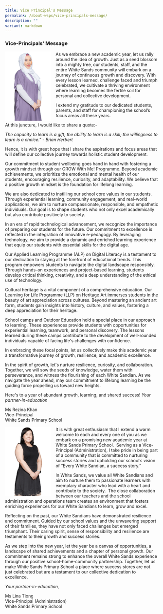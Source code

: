 ```yaml
---
title: Vice Principal's Message
permalink: /about-wsps/vice-principals-message/
description: ""
variant: markdown
---
```

### **Vice-Principals' Message**

<img src="/images/VP2023.png" style="width:30%;margin-right:15px;" align="left">  
         <!-- /\* Font Definitions \*/ @font-face {font-family:Latha; panose-1:2 0 4 0 0 0 0 0 0 0; mso-font-charset:0; mso-generic-font-family:swiss; mso-font-pitch:variable; mso-font-signature:1048579 0 0 0 1 0;} @font-face {font-family:"Cambria Math"; panose-1:2 4 5 3 5 4 6 3 2 4; mso-font-charset:0; mso-generic-font-family:roman; mso-font-pitch:variable; mso-font-signature:-536869121 1107305727 33554432 0 415 0;} @font-face {font-family:DengXian; panose-1:2 1 6 0 3 1 1 1 1 1; mso-font-alt:等线; mso-font-charset:134; mso-generic-font-family:auto; mso-font-pitch:variable; mso-font-signature:-1610612033 953122042 22 0 262159 0;} @font-face {font-family:Calibri; panose-1:2 15 5 2 2 2 4 3 2 4; mso-font-charset:0; mso-generic-font-family:swiss; mso-font-pitch:variable; mso-font-signature:-469750017 -1040178053 9 0 511 0;} @font-face {font-family:"\\@DengXian"; panose-1:2 1 6 0 3 1 1 1 1 1; mso-font-charset:134; mso-generic-font-family:auto; mso-font-pitch:variable; mso-font-signature:-1610612033 953122042 22 0 262159 0;} /\* Style Definitions \*/ p.MsoNormal, li.MsoNormal, div.MsoNormal {mso-style-unhide:no; mso-style-qformat:yes; mso-style-parent:""; margin-top:0in; margin-right:0in; margin-bottom:8.0pt; margin-left:0in; line-height:107%; mso-pagination:widow-orphan; font-size:11.0pt; font-family:"Calibri",sans-serif; mso-ascii-font-family:Calibri; mso-ascii-theme-font:minor-latin; mso-fareast-font-family:DengXian; mso-fareast-theme-font:minor-fareast; mso-hansi-font-family:Calibri; mso-hansi-theme-font:minor-latin; mso-bidi-font-family:Latha; mso-bidi-theme-font:minor-bidi; mso-font-kerning:1.0pt; mso-ligatures:standardcontextual;} .MsoChpDefault {mso-style-type:export-only; mso-default-props:yes; font-family:"Calibri",sans-serif; mso-ascii-font-family:Calibri; mso-ascii-theme-font:minor-latin; mso-fareast-font-family:DengXian; mso-fareast-theme-font:minor-fareast; mso-hansi-font-family:Calibri; mso-hansi-theme-font:minor-latin; mso-bidi-font-family:Latha; mso-bidi-theme-font:minor-bidi;} .MsoPapDefault {mso-style-type:export-only; margin-bottom:8.0pt; line-height:107%;} @page WordSection1 {size:8.5in 11.0in; margin:1.0in 1.0in 1.0in 1.0in; mso-header-margin:.5in; mso-footer-margin:.5in; mso-paper-source:0;} div.WordSection1 {page:WordSection1;} -->

As we embrace a new academic year, let us rally around the idea of growth. Just as a seed blossom into a mighty tree, our students, staff, and the entire White Sands community will embark on a journey of continuous growth and discovery. With every lesson learned, challenge faced and triumph celebrated, we cultivate a thriving environment where learning becomes the fertile soil for personal and collective development.

I extend my gratitude to our dedicated students, parents, and staff for championing the school’s focus areas all these years.

At this juncture, I would like to share a quote:-

_The capacity to learn is a gift; the ability to learn is a skill; the willingness to learn is a choice." - Brian Herbert_

Hence, it is with great hope that I share the aspirations and focus areas that will define our collective journey towards holistic student development.

Our commitment to student wellbeing goes hand in hand with fostering a growth mindset through our GROW With Me! Programme. Beyond academic achievements, we prioritize the emotional and mental health of our students, encouraging resilience, curiosity, and adaptability. We believe that a positive growth mindset is the foundation for lifelong learning.

We are also dedicated to instilling our school core values in our students. Through experiential learning, community engagement, and real-world applications, we aim to nurture compassionate, responsible, and empathetic individuals. Our goal is to shape students who not only excel academically but also contribute positively to society.

In an era of rapid technological advancement, we recognize the importance of preparing our students for the future. Our commitment to excellence is reflected in the integration of innovative e-pedagogy. By leveraging technology, we aim to provide a dynamic and enriched learning experience that equip our students with essential skills for the digital age.

Our Applied Learning Programme (ALP) on Digital Literacy is a testament to our dedication to staying at the forefront of educational trends. This program empowers students to navigate the digital landscape responsibly. Through hands-on experiences and project-based learning, students develop critical thinking, creativity, and a deep understanding of the ethical use of technology.

Cultural heritage is a vital component of a comprehensive education. Our Learning for Life Programme (LLP) on Heritage Art immerses students in the beauty of art appreciation across cultures. Beyond mastering an ancient art form, students gain insights into history, culture, and values, fostering a deep appreciation for their heritage.

School camps and Outdoor Education hold a special place in our approach to learning. These experiences provide students with opportunities for experiential learning, teamwork, and personal discovery. The lessons learned during these camps contribute to the development of well-rounded individuals capable of facing life's challenges with confidence.

In embracing these focal points, let us collectively make this academic year a transformative journey of growth, resilience, and academic excellence.

In the spirit of growth, let's nurture resilience, curiosity, and collaboration. Together, we will sow the seeds of knowledge, water them with perseverance, and witness the flourishing of each White Sandian. As we navigate the year ahead, may our commitment to lifelong learning be the guiding force propelling us toward new heights.

Here's to a year of abundant growth, learning, and shared success!
_Your partner-in-education_

Ms Rezina Khan<br>
Vice-Principal<br>
White Sands Primary School

<img src="/images/VPA2023.png" style="width:30%;margin-right:15px;" align="left">         <!-- /\* Font Definitions \*/ @font-face {font-family:Latha; panose-1:2 0 4 0 0 0 0 0 0 0; mso-font-charset:0; mso-generic-font-family:swiss; mso-font-pitch:variable; mso-font-signature:1048579 0 0 0 1 0;} @font-face {font-family:"Cambria Math"; panose-1:2 4 5 3 5 4 6 3 2 4; mso-font-charset:0; mso-generic-font-family:roman; mso-font-pitch:variable; mso-font-signature:-536869121 1107305727 33554432 0 415 0;} @font-face {font-family:DengXian; panose-1:2 1 6 0 3 1 1 1 1 1; mso-font-alt:等线; mso-font-charset:134; mso-generic-font-family:auto; mso-font-pitch:variable; mso-font-signature:-1610612033 953122042 22 0 262159 0;} @font-face {font-family:Calibri; panose-1:2 15 5 2 2 2 4 3 2 4; mso-font-charset:0; mso-generic-font-family:swiss; mso-font-pitch:variable; mso-font-signature:-469750017 -1040178053 9 0 511 0;} @font-face {font-family:"\\@DengXian"; panose-1:2 1 6 0 3 1 1 1 1 1; mso-font-charset:134; mso-generic-font-family:auto; mso-font-pitch:variable; mso-font-signature:-1610612033 953122042 22 0 262159 0;} /\* Style Definitions \*/ p.MsoNormal, li.MsoNormal, div.MsoNormal {mso-style-unhide:no; mso-style-qformat:yes; mso-style-parent:""; margin-top:0in; margin-right:0in; margin-bottom:8.0pt; margin-left:0in; line-height:107%; mso-pagination:widow-orphan; font-size:11.0pt; font-family:"Calibri",sans-serif; mso-ascii-font-family:Calibri; mso-ascii-theme-font:minor-latin; mso-fareast-font-family:DengXian; mso-fareast-theme-font:minor-fareast; mso-hansi-font-family:Calibri; mso-hansi-theme-font:minor-latin; mso-bidi-font-family:Latha;} .MsoChpDefault {mso-style-type:export-only; mso-default-props:yes; font-family:"Calibri",sans-serif; mso-ascii-font-family:Calibri; mso-ascii-theme-font:minor-latin; mso-fareast-font-family:DengXian; mso-fareast-theme-font:minor-fareast; mso-hansi-font-family:Calibri; mso-hansi-theme-font:minor-latin; mso-bidi-font-family:Latha; mso-bidi-theme-font:minor-bidi; mso-font-kerning:0pt; mso-ligatures:none;} .MsoPapDefault {mso-style-type:export-only; margin-bottom:8.0pt; line-height:107%;} @page WordSection1 {size:8.5in 11.0in; margin:1.0in 1.0in 1.0in 1.0in; mso-header-margin:.5in; mso-footer-margin:.5in; mso-paper-source:0;} div.WordSection1 {page:WordSection1;} -->

It is with great enthusiasm that I extend a warm welcome to each and every one of you as we embark on a promising new academic year at White Sands Primary School.&nbsp; Serving as a Vice-Principal (Administration), I take pride in being part of a community that is committed to nurturing success stories and upholding our school’s vision of “Every White Sandian, a success story.” &nbsp;

In White Sands, we value all White Sandians and aim to nurture them to passionate learners with exemplary character who lead with a heart and contribute to the society.&nbsp; The close collaboration between our teachers and the school administration and operations team creates an environment that fosters enriching experiences for our White Sandians to learn, grow and excel.

Reflecting on the past, our White Sandians have demonstrated resilience and commitment. Guided by our school values and the unwavering support of their families, they have not only faced challenges but emerged triumphant. Their caring spirit, sense of responsibility and resilience are testaments to their growth and success stories.

As we step into the new year, let the year be a canvas of opportunities, a landscape of shared achievements and a chapter of personal growth. Our commitment remains strong to enhance the overall White Sands experience through our positive school-home-community partnership. Together, let us make White Sands Primary School a place where success stores are not just celebrated but are a testament to our collective dedication to excellence.

_Your partner-in-education,_

Ms Lina Tiong<br>
Vice-Principal (Administration)<br>
White Sands Primary School